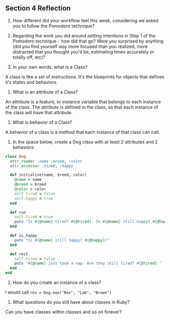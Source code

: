 ## Section 4 Reflection

1. How different did your workflow feel this week, considering we asked you to follow the Pomodoro technique?

1. Regarding the work you did around setting intentions in Step 1 of the Pomodoro technique - how did that go? Were you surprised by anything (did you find yourself way more focused than you realized, more distracted that you thought you'd be, estimating times accurately or totally off, etc)?

1. In your own words, what is a Class?

A class is like a set of instructions. It's the blueprints for objects that defines it's states and behaviors.


1. What is an attribute of a Class?

An attribute is a feature, or instance variable that belongs to each instance of the class. The attribute is defined in the class, so that each instance of the class will have that attribute.


1. What is behavior of a Class?

A behavior of a class is a method that each instance of that class can call.


1. In the space below, create a Dog class with at least 2 attributes and 2 behaviors:

```rb
class Dog
  attr_reader :name :breed, :color
  attr_accessor :tired, :happy

  def initialize(name, breed, color)
    @name = name
    @breed = breed
    @color = color
    self.tired = false
    self.happy = true
  end

  def run
    self.tired = true
    puts "Is #{@name} tired? #{@tired}. Is #{@name} still happy? #{@happy}."
  end

  def is_happy
    puts "Is #{@name} still happy? #{@happy}!"
  end

  def rest
    self.tired = false
    puts "#{@name} just took a nap. Are they still tired? #{@tired}."
  end
end
```

1. How do you create an instance of a class?

I would call `rex = Dog.new("Rex", "Lab", "Brown")`


1. What questions do you still have about classes in Ruby?

Can you have classes within classes and so on forever?
